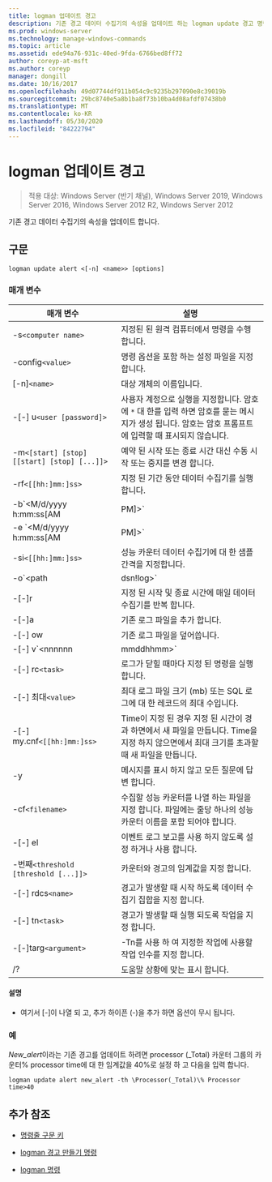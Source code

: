 ```yaml
---
title: logman 업데이트 경고
description: 기존 경고 데이터 수집기의 속성을 업데이트 하는 logman update 경고 명령에 대 한 참조 항목입니다.
ms.prod: windows-server
ms.technology: manage-windows-commands
ms.topic: article
ms.assetid: ede94a76-931c-40ed-9fda-6766bed8ff72
author: coreyp-at-msft
ms.author: coreyp
manager: dongill
ms.date: 10/16/2017
ms.openlocfilehash: 49d07744df911b054c9c9235b297090e8c39019b
ms.sourcegitcommit: 29bc8740e5a8b1ba8f73b10ba4d08afdf07438b0
ms.translationtype: MT
ms.contentlocale: ko-KR
ms.lasthandoff: 05/30/2020
ms.locfileid: "84222794"
---
```

# <a name="logman-update-alert"></a>logman 업데이트 경고

> 적용 대상: Windows Server (반기 채널), Windows Server 2019, Windows Server 2016, Windows Server 2012 R2, Windows Server 2012

기존 경고 데이터 수집기의 속성을 업데이트 합니다.

## <a name="syntax"></a>구문

```
logman update alert <[-n] <name>> [options]
```

### <a name="parameters"></a>매개 변수

| 매개 변수 | 설명 |
| --------- | ----------- |
| -s`<computer name>` | 지정된 된 원격 컴퓨터에서 명령을 수행 합니다. |
| -config`<value>` | 명령 옵션을 포함 하는 설정 파일을 지정 합니다. |
| [-n]`<name>` | 대상 개체의 이름입니다. |
| -[-] u`<user [password]>` | 사용자 계정으로 실행을 지정합니다. 암호에 `*` 대 한를 입력 하면 암호를 묻는 메시지가 생성 됩니다. 암호는 암호 프롬프트에 입력할 때 표시되지 않습니다. |
| -m`<[start] [stop] [[start] [stop] [...]]>` | 예약 된 시작 또는 종료 시간 대신 수동 시작 또는 중지를 변경 합니다. |
| -rf`<[[hh:]mm:]ss>` | 지정 된 기간 동안 데이터 수집기를 실행 합니다. |
| -b`<M/d/yyyy h:mm:ss[AM|PM]>` | 지정 된 시간에 데이터 수집을 시작 합니다. |
| -e `<M/d/yyyy h:mm:ss[AM|PM]>` | 지정 된 시간에 데이터 컬렉션을 종료 합니다. |
| -si`<[[hh:]mm:]ss>` | 성능 카운터 데이터 수집기에 대 한 샘플 간격을 지정합니다. |
| -o`<path|dsn!log>` | SQL 데이터베이스에 출력 로그 파일 또는 DSN 및 로그 설정 이름을 지정 합니다. |
| -[-]r | 지정 된 시작 및 종료 시간에 매일 데이터 수집기를 반복 합니다. |
| -[-]a | 기존 로그 파일을 추가 합니다. |
| -[-] ow | 기존 로그 파일을 덮어씁니다. |
| -[-] v`<nnnnnn|mmddhhmm>` | 로그 파일 이름 끝에 파일 버전 정보를 첨부 합니다. |
| -[-] rc`<task>` | 로그가 닫힐 때마다 지정 된 명령을 실행 합니다. |
| -[-] 최대`<value>` | 최대 로그 파일 크기 (mb) 또는 SQL 로그에 대 한 레코드의 최대 수입니다. |
| -[-] my.cnf`<[[hh:]mm:]ss>` | Time이 지정 된 경우 지정 된 시간이 경과 하면에서 새 파일을 만듭니다. Time을 지정 하지 않으면에서 최대 크기를 초과할 때 새 파일을 만듭니다. |
| -y | 메시지를 표시 하지 않고 모든 질문에 답변 합니다. |
| -cf`<filename>` | 수집할 성능 카운터를 나열 하는 파일을 지정 합니다. 파일에는 줄당 하나의 성능 카운터 이름을 포함 되어야 합니다. |
| -[-] el | 이벤트 로그 보고를 사용 하지 않도록 설정 하거나 사용 합니다. |
| -번째`<threshold [threshold [...]]>` | 카운터와 경고의 임계값을 지정 합니다. |
| -[-] rdcs`<name>` | 경고가 발생할 때 시작 하도록 데이터 수집기 집합을 지정 합니다. |
| -[-] tn`<task>` | 경고가 발생할 때 실행 되도록 작업을 지정 합니다. |
| -[-]targ`<argument>` | -Tn를 사용 하 여 지정한 작업에 사용할 작업 인수를 지정 합니다. |
| /? | 도움말 상황에 맞는 표시 합니다. |

#### <a name="remarks"></a>설명

- 여기서 [-]이 나열 되 고, 추가 하이픈 (-)을 추가 하면 옵션이 무시 됩니다.

### <a name="examples"></a>예

*New_alert*이라는 기존 경고를 업데이트 하려면 processor (_Total) 카운터 그룹의 카운터% processor time에 대 한 임계값을 40%로 설정 하 고 다음을 입력 합니다.

```
logman update alert new_alert -th \Processor(_Total)\% Processor time>40
```

## <a name="additional-references"></a>추가 참조

- [명령줄 구문 키](command-line-syntax-key.md)

- [logman 경고 만들기 명령](logman-create-alert.md)

- [logman 명령](logman.md)
